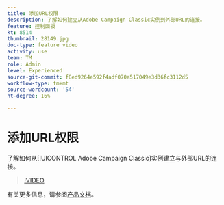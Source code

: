 ```yaml
---
title: 添加URL权限
description: 了解如何建立从Adobe Campaign Classic实例到外部URL的连接。
feature: 控制面板
kt: 8514
thumbnail: 28149.jpg
doc-type: feature video
activity: use
team: TM
role: Admin
level: Experienced
source-git-commit: f8ed9264e592f4adf070a517049e3d36fc3112d5
workflow-type: tm+mt
source-wordcount: '54'
ht-degree: 16%

---
```


# 添加URL权限

了解如何从[!UICONTROL Adobe Campaign Classic]实例建立与外部URL的连接。

>[!VIDEO](https://video.tv.adobe.com/v/28149?quality=12)

有关更多信息，请参阅[产品文档](https://experienceleague.adobe.com/docs/control-panel/using/instances-settings/url-permissions.html?lang=zh-Hans)。
